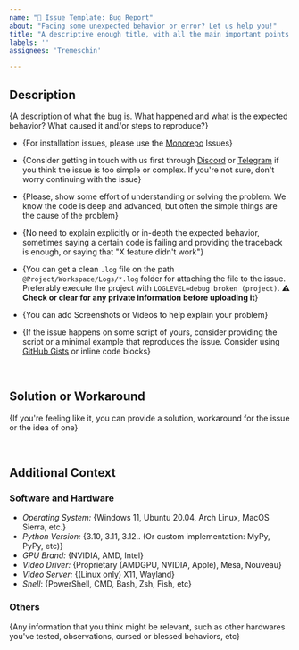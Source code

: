```yaml
---
name: "📜 Issue Template: Bug Report"
about: "Facing some unexpected behavior or error? Let us help you!"
title: "A descriptive enough title, with all the main important points of the issue."
labels: ''
assignees: 'Tremeschin'

---
```


<!--
Note: Remove this comment of extra information before submitting

- This template is information-dense. Most of it are known/common sense, but will help with better communication

- GitHub Markdown Cheatsheet: https://github.com/adam-p/markdown-here/wiki/Markdown-Cheatsheet

- Languages we speak, in order of preference: (English 🇺🇸) (Portuguese 🇧🇷)

- Some sections or items might not be relevant to the issue, use the best of your judgment and remove them

- Replace or remove all the text inside the `{}` brackets on this template before submitting

- Issues might be file-specific if the project deals with Audio or Video, consider reproducing the issue with a different file

- Only the latest version and commits of the Projects are supported (rolling release)
-->


## Description
{A description of what the bug is. What happened and what is the expected behavior? What caused it and/or steps to reproduce?}

- {For installation issues, please use the [Monorepo](https://github.com/BrokenSource/BrokenSource) Issues}

- {Consider getting in touch with us first through [Discord](https://discord.com/invite/KjqvcYwRHm) or [Telegram](https://t.me/brokensource) if you think the issue is too simple or complex. If you're not sure, don't worry continuing with the issue}

- {Please, show some effort of understanding or solving the problem. We know the code is deep and advanced, but often the simple things are the cause of the problem}

- {No need to explain explicitly or in-depth the expected behavior, sometimes saying a certain code is failing and providing the traceback is enough, or saying that "X feature didn't work"}

- {You can get a clean `.log` file on the path `@Project/Workspace/Logs/*.log` folder for attaching the file to the issue. Preferably execute the project with `LOGLEVEL=debug broken (project)`. **⚠️ Check or clear for any private information before uploading it**}

- {You can add Screenshots or Videos to help explain your problem}

- {If the issue happens on some script of yours, consider providing the script or a minimal example that reproduces the issue. Consider using [GitHub Gists](https://gist.github.com) or inline code blocks}

<br>

## Solution or Workaround
{If you're feeling like it, you can provide a solution, workaround for the issue or the idea of one}

<br>

## Additional Context

### Software and Hardware
- *Operating System:* {Windows 11, Ubuntu 20.04, Arch Linux, MacOS Sierra, etc.}
- *Python Version:* {3.10, 3.11, 3.12.. (Or custom implementation: MyPy, PyPy, etc)}
- *GPU Brand:* {NVIDIA, AMD, Intel}
- *Video Driver:* {Proprietary (AMDGPU, NVIDIA, Apple), Mesa, Nouveau}
- *Video Server:* {(Linux only) X11, Wayland}
- *Shell*: {PowerShell, CMD, Bash, Zsh, Fish, etc}

### Others
{Any information that you think might be relevant, such as other hardwares you've tested, observations, cursed or blessed behaviors, etc}


